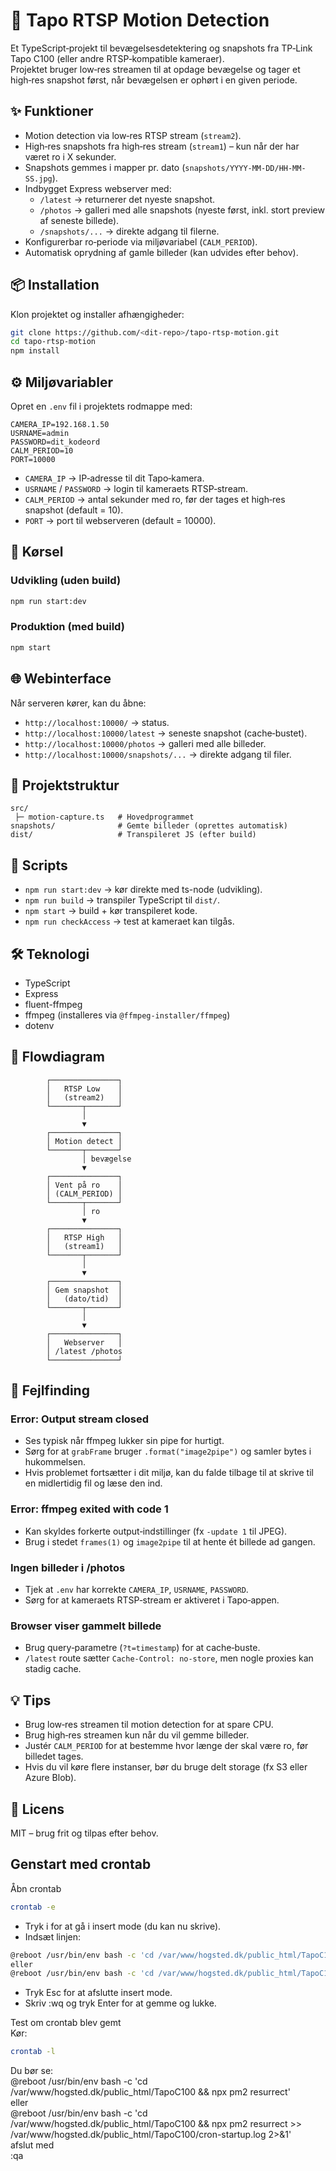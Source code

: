 
# 📸 Tapo RTSP Motion Detection

Et TypeScript‑projekt til bevægelsesdetektering og snapshots fra TP‑Link Tapo C100 (eller andre RTSP‑kompatible kameraer).  
Projektet bruger low‑res streamen til at opdage bevægelse og tager et high‑res snapshot først, når bevægelsen er ophørt i en given periode.

## ✨ Funktioner

- Motion detection via low‑res RTSP stream (`stream2`).
- High‑res snapshots fra high‑res stream (`stream1`) – kun når der har været ro i X sekunder.
- Snapshots gemmes i mapper pr. dato (`snapshots/YYYY-MM-DD/HH-MM-SS.jpg`).
- Indbygget Express webserver med:
  - `/latest` → returnerer det nyeste snapshot.
  - `/photos` → galleri med alle snapshots (nyeste først, inkl. stort preview af seneste billede).
  - `/snapshots/...` → direkte adgang til filerne.
- Konfigurerbar ro‑periode via miljøvariabel (`CALM_PERIOD`).
- Automatisk oprydning af gamle billeder (kan udvides efter behov).

## 📦 Installation

Klon projektet og installer afhængigheder:

```bash
git clone https://github.com/<dit-repo>/tapo-rtsp-motion.git
cd tapo-rtsp-motion
npm install
```

## ⚙️ Miljøvariabler

Opret en `.env` fil i projektets rodmappe med:

```env
CAMERA_IP=192.168.1.50
USRNAME=admin
PASSWORD=dit_kodeord
CALM_PERIOD=10
PORT=10000
```

- `CAMERA_IP` → IP‑adresse til dit Tapo‑kamera.
- `USRNAME` / `PASSWORD` → login til kameraets RTSP‑stream.
- `CALM_PERIOD` → antal sekunder med ro, før der tages et high‑res snapshot (default = 10).
- `PORT` → port til webserveren (default = 10000).

## 🚀 Kørsel

### Udvikling (uden build)
```bash
npm run start:dev
```

### Produktion (med build)
```bash
npm start
```

## 🌐 Webinterface

Når serveren kører, kan du åbne:

- `http://localhost:10000/` → status.
- `http://localhost:10000/latest` → seneste snapshot (cache‑bustet).
- `http://localhost:10000/photos` → galleri med alle billeder.
- `http://localhost:10000/snapshots/...` → direkte adgang til filer.

## 📂 Projektstruktur

```
src/
 ├─ motion-capture.ts   # Hovedprogrammet
snapshots/              # Gemte billeder (oprettes automatisk)
dist/                   # Transpileret JS (efter build)
```

## 🔧 Scripts

- `npm run start:dev` → kør direkte med ts-node (udvikling).
- `npm run build` → transpiler TypeScript til `dist/`.
- `npm start` → build + kør transpileret kode.
- `npm run checkAccess` → test at kameraet kan tilgås.

## 🛠️ Teknologi

- TypeScript
- Express
- fluent-ffmpeg
- ffmpeg (installeres via `@ffmpeg-installer/ffmpeg`)
- dotenv

## 🔄 Flowdiagram

```text
        ┌───────────────┐
        │   RTSP Low    │
        │   (stream2)   │
        └───────┬───────┘
                │
                ▼
        ┌───────────────┐
        │ Motion detect │
        └───────┬───────┘
                │ bevægelse
                ▼
        ┌───────────────┐
        │ Vent på ro    │
        │ (CALM_PERIOD) │
        └───────┬───────┘
                │ ro
                ▼
        ┌───────────────┐
        │   RTSP High   │
        │   (stream1)   │
        └───────┬───────┘
                │
                ▼
        ┌───────────────┐
        │ Gem snapshot  │
        │   (dato/tid)  │
        └───────┬───────┘
                │
                ▼
        ┌───────────────┐
        │   Webserver   │
        │ /latest /photos
        └───────────────┘
```

## 🐞 Fejlfinding

### Error: Output stream closed
- Ses typisk når ffmpeg lukker sin pipe for hurtigt.
- Sørg for at `grabFrame` bruger `.format("image2pipe")` og samler bytes i hukommelsen.
- Hvis problemet fortsætter i dit miljø, kan du falde tilbage til at skrive til en midlertidig fil og læse den ind.

### Error: ffmpeg exited with code 1
- Kan skyldes forkerte output‑indstillinger (fx `-update 1` til JPEG).
- Brug i stedet `frames(1)` og `image2pipe` til at hente ét billede ad gangen.

### Ingen billeder i /photos
- Tjek at `.env` har korrekte `CAMERA_IP`, `USRNAME`, `PASSWORD`.
- Sørg for at kameraets RTSP‑stream er aktiveret i Tapo‑appen.

### Browser viser gammelt billede
- Brug query‑parametre (`?t=timestamp`) for at cache‑buste.
- `/latest` route sætter `Cache-Control: no-store`, men nogle proxies kan stadig cache.

## 💡 Tips

- Brug low‑res streamen til motion detection for at spare CPU.
- Brug high‑res streamen kun når du vil gemme billeder.
- Justér `CALM_PERIOD` for at bestemme hvor længe der skal være ro, før billedet tages.
- Hvis du vil køre flere instanser, bør du bruge delt storage (fx S3 eller Azure Blob).

## 📜 Licens

MIT – brug frit og tilpas efter behov.

## Genstart med crontab 
Åbn crontab
```bash
crontab -e
```
- Tryk i for at gå i insert mode (du kan nu skrive).
- Indsæt linjen:
```bash
@reboot /usr/bin/env bash -c 'cd /var/www/hogsted.dk/public_html/TapoC100 && npx pm2 resurrect'  
eller  
@reboot /usr/bin/env bash -c 'cd /var/www/hogsted.dk/public_html/TapoC100 && npx pm2 resurrect >> /var/www/hogsted.dk/public_html/TapoC100/cron-startup.log 2>&1'
```
- Tryk Esc for at afslutte insert mode.
- Skriv :wq og tryk Enter for at gemme og lukke.


Test om crontab blev gemt  
Kør:
```bash
crontab -l
```
Du bør se:  
@reboot /usr/bin/env bash -c 'cd /var/www/hogsted.dk/public_html/TapoC100 && npx pm2 resurrect'  
eller  
@reboot /usr/bin/env bash -c 'cd /var/www/hogsted.dk/public_html/TapoC100 && npx pm2 resurrect >> /var/www/hogsted.dk/public_html/TapoC100/cron-startup.log 2>&1'  
afslut med  
:qa